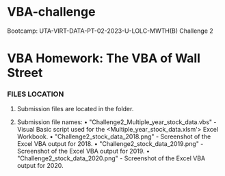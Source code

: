 

# VBA-challenge
Bootcamp: UTA-VIRT-DATA-PT-02-2023-U-LOLC-MWTH(B) Challenge 2

# VBA Homework: The VBA of Wall Street

### FILES LOCATION

1. Submission files are located in the <Submission> folder.

2. Submission file names:
    • "Challenge2_Multiple_year_stock_data.vbs" - Visual Basic script used for the <Multiple_year_stock_data.xlsm'> Excel Workbook.
    • "Challenge2_stock_data_2018.png" - Screenshot of the Excel VBA output for 2018.
    • "Challenge2_stock_data_2019.png" - Screenshot of the Excel VBA output for 2019.
    • "Challenge2_stock_data_2020.png" - Screenshot of the Excel VBA output for 2020.

